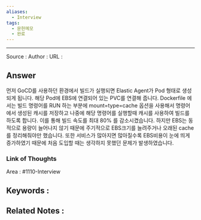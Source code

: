 ```yaml
---
aliases:
  - Interview
tags:
  - 문헌메모
  - 완료
---
```



---


Source :
Author : 
URL :

## Answer
먼저 GoCD를 사용하던 환경에서 빌드가 실행되면 Elastic Agent가 Pod 형태로 생성되게 됩니다. 해당 Pod에 EBS에 연결되어 있는 PVC를 연결해 줍니다. Dockerfile 에서는 빌드 명령어를 RUN 하는 부분에 mount=type=cache 옵션을 사용해서 명령어에서 생성된 캐시를 저장하고 나중에 해당 명령어를 실행할때 캐시를 사용하여 빌드를 하도록 합니다. 이를 통해 빌드 속도를 최대 80% 를 감소시켰습니다. 하지만 EBS는 동적으로 용량이 늘어나지 않기 때문에 주기적으로 EBS크기를 늘려주거나 오래된 cache 를 정리해줘야만 했습니다. 또한 서비스가 많아지면 많아질수록 EBS비용이 눈에 띄게 증가하였기 때문에 처음 도입할 때는 생각하지 못했던 문제가 발생하였습니다.

### Link of Thoughts
Area : #1110-Interview 

Keywords :
- 

Related Notes : 
- 